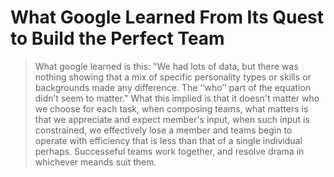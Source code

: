 # What Google Learned From Its Quest to Build the Perfect Team

> What google learned is this: "We had lots of data, but there was nothing showing that a mix of specific personality types or skills or backgrounds made any difference. The ‘‘who’’ part of the equation didn’t seem to matter." What this implied is that it doesn't matter who we choose for each task, when composing teams, what matters is that we appreciate and expect member's input, when such input is constrained, we effectively lose a member and teams begin to operate with efficiency that is less than that of a single individual perhaps. Successeful teams work together, and resolve drama in whichever meands suit them.